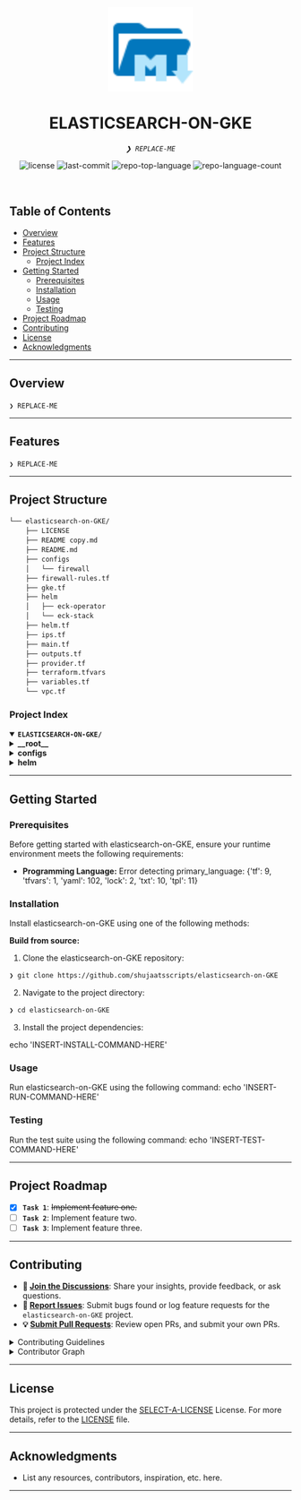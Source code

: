 <p align="center">
    <img src="https://raw.githubusercontent.com/PKief/vscode-material-icon-theme/ec559a9f6bfd399b82bb44393651661b08aaf7ba/icons/folder-markdown-open.svg" align="center" width="30%">
</p>
<p align="center"><h1 align="center">ELASTICSEARCH-ON-GKE</h1></p>
<p align="center">
	<em><code>❯ REPLACE-ME</code></em>
</p>
<p align="center">
	<img src="https://img.shields.io/github/license/shujaatsscripts/elasticsearch-on-GKE?style=default&logo=opensourceinitiative&logoColor=white&color=0080ff" alt="license">
	<img src="https://img.shields.io/github/last-commit/shujaatsscripts/elasticsearch-on-GKE?style=default&logo=git&logoColor=white&color=0080ff" alt="last-commit">
	<img src="https://img.shields.io/github/languages/top/shujaatsscripts/elasticsearch-on-GKE?style=default&color=0080ff" alt="repo-top-language">
	<img src="https://img.shields.io/github/languages/count/shujaatsscripts/elasticsearch-on-GKE?style=default&color=0080ff" alt="repo-language-count">
</p>
<p align="center"><!-- default option, no dependency badges. -->
</p>
<p align="center">
	<!-- default option, no dependency badges. -->
</p>
<br>

##  Table of Contents

- [ Overview](#-overview)
- [ Features](#-features)
- [ Project Structure](#-project-structure)
  - [ Project Index](#-project-index)
- [ Getting Started](#-getting-started)
  - [ Prerequisites](#-prerequisites)
  - [ Installation](#-installation)
  - [ Usage](#-usage)
  - [ Testing](#-testing)
- [ Project Roadmap](#-project-roadmap)
- [ Contributing](#-contributing)
- [ License](#-license)
- [ Acknowledgments](#-acknowledgments)

---

##  Overview

<code>❯ REPLACE-ME</code>

---

##  Features

<code>❯ REPLACE-ME</code>

---

##  Project Structure

```sh
└── elasticsearch-on-GKE/
    ├── LICENSE
    ├── README copy.md
    ├── README.md
    ├── configs
    │   └── firewall
    ├── firewall-rules.tf
    ├── gke.tf
    ├── helm
    │   ├── eck-operator
    │   └── eck-stack
    ├── helm.tf
    ├── ips.tf
    ├── main.tf
    ├── outputs.tf
    ├── provider.tf
    ├── terraform.tfvars
    ├── variables.tf
    └── vpc.tf
```


###  Project Index
<details open>
	<summary><b><code>ELASTICSEARCH-ON-GKE/</code></b></summary>
	<details> <!-- __root__ Submodule -->
		<summary><b>__root__</b></summary>
		<blockquote>
			<table>
			<tr>
				<td><b><a href='https://github.com/shujaatsscripts/elasticsearch-on-GKE/blob/master/helm.tf'>helm.tf</a></b></td>
				<td><code>❯ REPLACE-ME</code></td>
			</tr>
			<tr>
				<td><b><a href='https://github.com/shujaatsscripts/elasticsearch-on-GKE/blob/master/outputs.tf'>outputs.tf</a></b></td>
				<td><code>❯ REPLACE-ME</code></td>
			</tr>
			<tr>
				<td><b><a href='https://github.com/shujaatsscripts/elasticsearch-on-GKE/blob/master/main.tf'>main.tf</a></b></td>
				<td><code>❯ REPLACE-ME</code></td>
			</tr>
			<tr>
				<td><b><a href='https://github.com/shujaatsscripts/elasticsearch-on-GKE/blob/master/ips.tf'>ips.tf</a></b></td>
				<td><code>❯ REPLACE-ME</code></td>
			</tr>
			<tr>
				<td><b><a href='https://github.com/shujaatsscripts/elasticsearch-on-GKE/blob/master/terraform.tfvars'>terraform.tfvars</a></b></td>
				<td><code>❯ REPLACE-ME</code></td>
			</tr>
			<tr>
				<td><b><a href='https://github.com/shujaatsscripts/elasticsearch-on-GKE/blob/master/gke.tf'>gke.tf</a></b></td>
				<td><code>❯ REPLACE-ME</code></td>
			</tr>
			<tr>
				<td><b><a href='https://github.com/shujaatsscripts/elasticsearch-on-GKE/blob/master/firewall-rules.tf'>firewall-rules.tf</a></b></td>
				<td><code>❯ REPLACE-ME</code></td>
			</tr>
			<tr>
				<td><b><a href='https://github.com/shujaatsscripts/elasticsearch-on-GKE/blob/master/variables.tf'>variables.tf</a></b></td>
				<td><code>❯ REPLACE-ME</code></td>
			</tr>
			<tr>
				<td><b><a href='https://github.com/shujaatsscripts/elasticsearch-on-GKE/blob/master/provider.tf'>provider.tf</a></b></td>
				<td><code>❯ REPLACE-ME</code></td>
			</tr>
			<tr>
				<td><b><a href='https://github.com/shujaatsscripts/elasticsearch-on-GKE/blob/master/vpc.tf'>vpc.tf</a></b></td>
				<td><code>❯ REPLACE-ME</code></td>
			</tr>
			</table>
		</blockquote>
	</details>
	<details> <!-- configs Submodule -->
		<summary><b>configs</b></summary>
		<blockquote>
			<details>
				<summary><b>firewall</b></summary>
				<blockquote>
					<table>
					<tr>
						<td><b><a href='https://github.com/shujaatsscripts/elasticsearch-on-GKE/blob/master/configs/firewall/cidrs.yaml'>cidrs.yaml</a></b></td>
						<td><code>❯ REPLACE-ME</code></td>
					</tr>
					</table>
					<details>
						<summary><b>vpc-public-gke</b></summary>
						<blockquote>
							<table>
							<tr>
								<td><b><a href='https://github.com/shujaatsscripts/elasticsearch-on-GKE/blob/master/configs/firewall/vpc-public-gke/ssh.yaml'>ssh.yaml</a></b></td>
								<td><code>❯ REPLACE-ME</code></td>
							</tr>
							</table>
						</blockquote>
					</details>
				</blockquote>
			</details>
		</blockquote>
	</details>
	<details> <!-- helm Submodule -->
		<summary><b>helm</b></summary>
		<blockquote>
			<details>
				<summary><b>eck-operator</b></summary>
				<blockquote>
					<table>
					<tr>
						<td><b><a href='https://github.com/shujaatsscripts/elasticsearch-on-GKE/blob/master/helm/eck-operator/profile-istio.yaml'>profile-istio.yaml</a></b></td>
						<td><code>❯ REPLACE-ME</code></td>
					</tr>
					<tr>
						<td><b><a href='https://github.com/shujaatsscripts/elasticsearch-on-GKE/blob/master/helm/eck-operator/Chart.yaml'>Chart.yaml</a></b></td>
						<td><code>❯ REPLACE-ME</code></td>
					</tr>
					<tr>
						<td><b><a href='https://github.com/shujaatsscripts/elasticsearch-on-GKE/blob/master/helm/eck-operator/profile-restricted.yaml'>profile-restricted.yaml</a></b></td>
						<td><code>❯ REPLACE-ME</code></td>
					</tr>
					<tr>
						<td><b><a href='https://github.com/shujaatsscripts/elasticsearch-on-GKE/blob/master/helm/eck-operator/.helmignore'>.helmignore</a></b></td>
						<td><code>❯ REPLACE-ME</code></td>
					</tr>
					<tr>
						<td><b><a href='https://github.com/shujaatsscripts/elasticsearch-on-GKE/blob/master/helm/eck-operator/profile-soft-multi-tenancy.yaml'>profile-soft-multi-tenancy.yaml</a></b></td>
						<td><code>❯ REPLACE-ME</code></td>
					</tr>
					<tr>
						<td><b><a href='https://github.com/shujaatsscripts/elasticsearch-on-GKE/blob/master/helm/eck-operator/values.yaml'>values.yaml</a></b></td>
						<td><code>❯ REPLACE-ME</code></td>
					</tr>
					<tr>
						<td><b><a href='https://github.com/shujaatsscripts/elasticsearch-on-GKE/blob/master/helm/eck-operator/profile-disable-automounting-api.yaml'>profile-disable-automounting-api.yaml</a></b></td>
						<td><code>❯ REPLACE-ME</code></td>
					</tr>
					<tr>
						<td><b><a href='https://github.com/shujaatsscripts/elasticsearch-on-GKE/blob/master/helm/eck-operator/profile-global.yaml'>profile-global.yaml</a></b></td>
						<td><code>❯ REPLACE-ME</code></td>
					</tr>
					</table>
					<details>
						<summary><b>environments</b></summary>
						<blockquote>
							<details>
								<summary><b>prod</b></summary>
								<blockquote>
									<table>
									<tr>
										<td><b><a href='https://github.com/shujaatsscripts/elasticsearch-on-GKE/blob/master/helm/eck-operator/environments/prod/values.yaml'>values.yaml</a></b></td>
										<td><code>❯ REPLACE-ME</code></td>
									</tr>
									</table>
								</blockquote>
							</details>
						</blockquote>
					</details>
					<details>
						<summary><b>charts</b></summary>
						<blockquote>
							<details>
								<summary><b>eck-operator-crds</b></summary>
								<blockquote>
									<table>
									<tr>
										<td><b><a href='https://github.com/shujaatsscripts/elasticsearch-on-GKE/blob/master/helm/eck-operator/charts/eck-operator-crds/Chart.yaml'>Chart.yaml</a></b></td>
										<td><code>❯ REPLACE-ME</code></td>
									</tr>
									<tr>
										<td><b><a href='https://github.com/shujaatsscripts/elasticsearch-on-GKE/blob/master/helm/eck-operator/charts/eck-operator-crds/.helmignore'>.helmignore</a></b></td>
										<td><code>❯ REPLACE-ME</code></td>
									</tr>
									<tr>
										<td><b><a href='https://github.com/shujaatsscripts/elasticsearch-on-GKE/blob/master/helm/eck-operator/charts/eck-operator-crds/values.yaml'>values.yaml</a></b></td>
										<td><code>❯ REPLACE-ME</code></td>
									</tr>
									</table>
									<details>
										<summary><b>templates</b></summary>
										<blockquote>
											<table>
											<tr>
												<td><b><a href='https://github.com/shujaatsscripts/elasticsearch-on-GKE/blob/master/helm/eck-operator/charts/eck-operator-crds/templates/all-crds.yaml'>all-crds.yaml</a></b></td>
												<td><code>❯ REPLACE-ME</code></td>
											</tr>
											<tr>
												<td><b><a href='https://github.com/shujaatsscripts/elasticsearch-on-GKE/blob/master/helm/eck-operator/charts/eck-operator-crds/templates/NOTES.txt'>NOTES.txt</a></b></td>
												<td><code>❯ REPLACE-ME</code></td>
											</tr>
											<tr>
												<td><b><a href='https://github.com/shujaatsscripts/elasticsearch-on-GKE/blob/master/helm/eck-operator/charts/eck-operator-crds/templates/_helpers.tpl'>_helpers.tpl</a></b></td>
												<td><code>❯ REPLACE-ME</code></td>
											</tr>
											</table>
										</blockquote>
									</details>
								</blockquote>
							</details>
						</blockquote>
					</details>
					<details>
						<summary><b>templates</b></summary>
						<blockquote>
							<table>
							<tr>
								<td><b><a href='https://github.com/shujaatsscripts/elasticsearch-on-GKE/blob/master/helm/eck-operator/templates/service-monitor.yaml'>service-monitor.yaml</a></b></td>
								<td><code>❯ REPLACE-ME</code></td>
							</tr>
							<tr>
								<td><b><a href='https://github.com/shujaatsscripts/elasticsearch-on-GKE/blob/master/helm/eck-operator/templates/webhook.yaml'>webhook.yaml</a></b></td>
								<td><code>❯ REPLACE-ME</code></td>
							</tr>
							<tr>
								<td><b><a href='https://github.com/shujaatsscripts/elasticsearch-on-GKE/blob/master/helm/eck-operator/templates/operator-network-policy.yaml'>operator-network-policy.yaml</a></b></td>
								<td><code>❯ REPLACE-ME</code></td>
							</tr>
							<tr>
								<td><b><a href='https://github.com/shujaatsscripts/elasticsearch-on-GKE/blob/master/helm/eck-operator/templates/managed-namespaces.yaml'>managed-namespaces.yaml</a></b></td>
								<td><code>❯ REPLACE-ME</code></td>
							</tr>
							<tr>
								<td><b><a href='https://github.com/shujaatsscripts/elasticsearch-on-GKE/blob/master/helm/eck-operator/templates/cluster-roles.yaml'>cluster-roles.yaml</a></b></td>
								<td><code>❯ REPLACE-ME</code></td>
							</tr>
							<tr>
								<td><b><a href='https://github.com/shujaatsscripts/elasticsearch-on-GKE/blob/master/helm/eck-operator/templates/pdb.yaml'>pdb.yaml</a></b></td>
								<td><code>❯ REPLACE-ME</code></td>
							</tr>
							<tr>
								<td><b><a href='https://github.com/shujaatsscripts/elasticsearch-on-GKE/blob/master/helm/eck-operator/templates/NOTES.txt'>NOTES.txt</a></b></td>
								<td><code>❯ REPLACE-ME</code></td>
							</tr>
							<tr>
								<td><b><a href='https://github.com/shujaatsscripts/elasticsearch-on-GKE/blob/master/helm/eck-operator/templates/role-bindings.yaml'>role-bindings.yaml</a></b></td>
								<td><code>❯ REPLACE-ME</code></td>
							</tr>
							<tr>
								<td><b><a href='https://github.com/shujaatsscripts/elasticsearch-on-GKE/blob/master/helm/eck-operator/templates/podMonitor.yaml'>podMonitor.yaml</a></b></td>
								<td><code>❯ REPLACE-ME</code></td>
							</tr>
							<tr>
								<td><b><a href='https://github.com/shujaatsscripts/elasticsearch-on-GKE/blob/master/helm/eck-operator/templates/metrics-service.yaml'>metrics-service.yaml</a></b></td>
								<td><code>❯ REPLACE-ME</code></td>
							</tr>
							<tr>
								<td><b><a href='https://github.com/shujaatsscripts/elasticsearch-on-GKE/blob/master/helm/eck-operator/templates/operator-namespace.yaml'>operator-namespace.yaml</a></b></td>
								<td><code>❯ REPLACE-ME</code></td>
							</tr>
							<tr>
								<td><b><a href='https://github.com/shujaatsscripts/elasticsearch-on-GKE/blob/master/helm/eck-operator/templates/managed-ns-network-policy.yaml'>managed-ns-network-policy.yaml</a></b></td>
								<td><code>❯ REPLACE-ME</code></td>
							</tr>
							<tr>
								<td><b><a href='https://github.com/shujaatsscripts/elasticsearch-on-GKE/blob/master/helm/eck-operator/templates/service-account.yaml'>service-account.yaml</a></b></td>
								<td><code>❯ REPLACE-ME</code></td>
							</tr>
							<tr>
								<td><b><a href='https://github.com/shujaatsscripts/elasticsearch-on-GKE/blob/master/helm/eck-operator/templates/configmap.yaml'>configmap.yaml</a></b></td>
								<td><code>❯ REPLACE-ME</code></td>
							</tr>
							<tr>
								<td><b><a href='https://github.com/shujaatsscripts/elasticsearch-on-GKE/blob/master/helm/eck-operator/templates/_helpers.tpl'>_helpers.tpl</a></b></td>
								<td><code>❯ REPLACE-ME</code></td>
							</tr>
							<tr>
								<td><b><a href='https://github.com/shujaatsscripts/elasticsearch-on-GKE/blob/master/helm/eck-operator/templates/statefulset.yaml'>statefulset.yaml</a></b></td>
								<td><code>❯ REPLACE-ME</code></td>
							</tr>
							<tr>
								<td><b><a href='https://github.com/shujaatsscripts/elasticsearch-on-GKE/blob/master/helm/eck-operator/templates/validate-chart.yaml'>validate-chart.yaml</a></b></td>
								<td><code>❯ REPLACE-ME</code></td>
							</tr>
							</table>
						</blockquote>
					</details>
				</blockquote>
			</details>
			<details>
				<summary><b>eck-stack</b></summary>
				<blockquote>
					<table>
					<tr>
						<td><b><a href='https://github.com/shujaatsscripts/elasticsearch-on-GKE/blob/master/helm/eck-stack/Chart.yaml'>Chart.yaml</a></b></td>
						<td><code>❯ REPLACE-ME</code></td>
					</tr>
					<tr>
						<td><b><a href='https://github.com/shujaatsscripts/elasticsearch-on-GKE/blob/master/helm/eck-stack/.helmignore'>.helmignore</a></b></td>
						<td><code>❯ REPLACE-ME</code></td>
					</tr>
					<tr>
						<td><b><a href='https://github.com/shujaatsscripts/elasticsearch-on-GKE/blob/master/helm/eck-stack/values.yaml'>values.yaml</a></b></td>
						<td><code>❯ REPLACE-ME</code></td>
					</tr>
					</table>
					<details>
						<summary><b>environments</b></summary>
						<blockquote>
							<details>
								<summary><b>prod</b></summary>
								<blockquote>
									<table>
									<tr>
										<td><b><a href='https://github.com/shujaatsscripts/elasticsearch-on-GKE/blob/master/helm/eck-stack/environments/prod/values.yaml'>values.yaml</a></b></td>
										<td><code>❯ REPLACE-ME</code></td>
									</tr>
									</table>
								</blockquote>
							</details>
						</blockquote>
					</details>
					<details>
						<summary><b>charts</b></summary>
						<blockquote>
							<details>
								<summary><b>eck-kibana</b></summary>
								<blockquote>
									<table>
									<tr>
										<td><b><a href='https://github.com/shujaatsscripts/elasticsearch-on-GKE/blob/master/helm/eck-stack/charts/eck-kibana/Chart.yaml'>Chart.yaml</a></b></td>
										<td><code>❯ REPLACE-ME</code></td>
									</tr>
									<tr>
										<td><b><a href='https://github.com/shujaatsscripts/elasticsearch-on-GKE/blob/master/helm/eck-stack/charts/eck-kibana/.helmignore'>.helmignore</a></b></td>
										<td><code>❯ REPLACE-ME</code></td>
									</tr>
									<tr>
										<td><b><a href='https://github.com/shujaatsscripts/elasticsearch-on-GKE/blob/master/helm/eck-stack/charts/eck-kibana/values.yaml'>values.yaml</a></b></td>
										<td><code>❯ REPLACE-ME</code></td>
									</tr>
									</table>
									<details>
										<summary><b>examples</b></summary>
										<blockquote>
											<table>
											<tr>
												<td><b><a href='https://github.com/shujaatsscripts/elasticsearch-on-GKE/blob/master/helm/eck-stack/charts/eck-kibana/examples/http-configuration.yaml'>http-configuration.yaml</a></b></td>
												<td><code>❯ REPLACE-ME</code></td>
											</tr>
											</table>
											<details>
												<summary><b>ingress</b></summary>
												<blockquote>
													<table>
													<tr>
														<td><b><a href='https://github.com/shujaatsscripts/elasticsearch-on-GKE/blob/master/helm/eck-stack/charts/eck-kibana/examples/ingress/kibana-gke.yaml'>kibana-gke.yaml</a></b></td>
														<td><code>❯ REPLACE-ME</code></td>
													</tr>
													<tr>
														<td><b><a href='https://github.com/shujaatsscripts/elasticsearch-on-GKE/blob/master/helm/eck-stack/charts/eck-kibana/examples/ingress/kibana-eks.yaml'>kibana-eks.yaml</a></b></td>
														<td><code>❯ REPLACE-ME</code></td>
													</tr>
													<tr>
														<td><b><a href='https://github.com/shujaatsscripts/elasticsearch-on-GKE/blob/master/helm/eck-stack/charts/eck-kibana/examples/ingress/kibana-aks.yaml'>kibana-aks.yaml</a></b></td>
														<td><code>❯ REPLACE-ME</code></td>
													</tr>
													</table>
												</blockquote>
											</details>
										</blockquote>
									</details>
									<details>
										<summary><b>templates</b></summary>
										<blockquote>
											<table>
											<tr>
												<td><b><a href='https://github.com/shujaatsscripts/elasticsearch-on-GKE/blob/master/helm/eck-stack/charts/eck-kibana/templates/NOTES.txt'>NOTES.txt</a></b></td>
												<td><code>❯ REPLACE-ME</code></td>
											</tr>
											<tr>
												<td><b><a href='https://github.com/shujaatsscripts/elasticsearch-on-GKE/blob/master/helm/eck-stack/charts/eck-kibana/templates/ingress.yaml'>ingress.yaml</a></b></td>
												<td><code>❯ REPLACE-ME</code></td>
											</tr>
											<tr>
												<td><b><a href='https://github.com/shujaatsscripts/elasticsearch-on-GKE/blob/master/helm/eck-stack/charts/eck-kibana/templates/_helpers.tpl'>_helpers.tpl</a></b></td>
												<td><code>❯ REPLACE-ME</code></td>
											</tr>
											<tr>
												<td><b><a href='https://github.com/shujaatsscripts/elasticsearch-on-GKE/blob/master/helm/eck-stack/charts/eck-kibana/templates/kibana.yaml'>kibana.yaml</a></b></td>
												<td><code>❯ REPLACE-ME</code></td>
											</tr>
											</table>
										</blockquote>
									</details>
								</blockquote>
							</details>
							<details>
								<summary><b>eck-elasticsearch</b></summary>
								<blockquote>
									<table>
									<tr>
										<td><b><a href='https://github.com/shujaatsscripts/elasticsearch-on-GKE/blob/master/helm/eck-stack/charts/eck-elasticsearch/Chart.yaml'>Chart.yaml</a></b></td>
										<td><code>❯ REPLACE-ME</code></td>
									</tr>
									<tr>
										<td><b><a href='https://github.com/shujaatsscripts/elasticsearch-on-GKE/blob/master/helm/eck-stack/charts/eck-elasticsearch/.helmignore'>.helmignore</a></b></td>
										<td><code>❯ REPLACE-ME</code></td>
									</tr>
									<tr>
										<td><b><a href='https://github.com/shujaatsscripts/elasticsearch-on-GKE/blob/master/helm/eck-stack/charts/eck-elasticsearch/values.yaml'>values.yaml</a></b></td>
										<td><code>❯ REPLACE-ME</code></td>
									</tr>
									</table>
									<details>
										<summary><b>examples</b></summary>
										<blockquote>
											<table>
											<tr>
												<td><b><a href='https://github.com/shujaatsscripts/elasticsearch-on-GKE/blob/master/helm/eck-stack/charts/eck-elasticsearch/examples/hot-warm-cold.yaml'>hot-warm-cold.yaml</a></b></td>
												<td><code>❯ REPLACE-ME</code></td>
											</tr>
											</table>
											<details>
												<summary><b>ingress</b></summary>
												<blockquote>
													<table>
													<tr>
														<td><b><a href='https://github.com/shujaatsscripts/elasticsearch-on-GKE/blob/master/helm/eck-stack/charts/eck-elasticsearch/examples/ingress/elasticsearch-ingress-eks-alb.yaml'>elasticsearch-ingress-eks-alb.yaml</a></b></td>
														<td><code>❯ REPLACE-ME</code></td>
													</tr>
													<tr>
														<td><b><a href='https://github.com/shujaatsscripts/elasticsearch-on-GKE/blob/master/helm/eck-stack/charts/eck-elasticsearch/examples/ingress/elasticsearch-ingress-aks.yaml'>elasticsearch-ingress-aks.yaml</a></b></td>
														<td><code>❯ REPLACE-ME</code></td>
													</tr>
													<tr>
														<td><b><a href='https://github.com/shujaatsscripts/elasticsearch-on-GKE/blob/master/helm/eck-stack/charts/eck-elasticsearch/examples/ingress/elasticsearch-ingress-eks-nlb.yaml'>elasticsearch-ingress-eks-nlb.yaml</a></b></td>
														<td><code>❯ REPLACE-ME</code></td>
													</tr>
													<tr>
														<td><b><a href='https://github.com/shujaatsscripts/elasticsearch-on-GKE/blob/master/helm/eck-stack/charts/eck-elasticsearch/examples/ingress/elasticsearch-ingress-gke.yaml'>elasticsearch-ingress-gke.yaml</a></b></td>
														<td><code>❯ REPLACE-ME</code></td>
													</tr>
													</table>
												</blockquote>
											</details>
										</blockquote>
									</details>
									<details>
										<summary><b>templates</b></summary>
										<blockquote>
											<table>
											<tr>
												<td><b><a href='https://github.com/shujaatsscripts/elasticsearch-on-GKE/blob/master/helm/eck-stack/charts/eck-elasticsearch/templates/elasticsearch.yaml'>elasticsearch.yaml</a></b></td>
												<td><code>❯ REPLACE-ME</code></td>
											</tr>
											<tr>
												<td><b><a href='https://github.com/shujaatsscripts/elasticsearch-on-GKE/blob/master/helm/eck-stack/charts/eck-elasticsearch/templates/NOTES.txt'>NOTES.txt</a></b></td>
												<td><code>❯ REPLACE-ME</code></td>
											</tr>
											<tr>
												<td><b><a href='https://github.com/shujaatsscripts/elasticsearch-on-GKE/blob/master/helm/eck-stack/charts/eck-elasticsearch/templates/ingress.yaml'>ingress.yaml</a></b></td>
												<td><code>❯ REPLACE-ME</code></td>
											</tr>
											<tr>
												<td><b><a href='https://github.com/shujaatsscripts/elasticsearch-on-GKE/blob/master/helm/eck-stack/charts/eck-elasticsearch/templates/_helpers.tpl'>_helpers.tpl</a></b></td>
												<td><code>❯ REPLACE-ME</code></td>
											</tr>
											</table>
										</blockquote>
									</details>
								</blockquote>
							</details>
							<details>
								<summary><b>eck-fleet-server</b></summary>
								<blockquote>
									<table>
									<tr>
										<td><b><a href='https://github.com/shujaatsscripts/elasticsearch-on-GKE/blob/master/helm/eck-stack/charts/eck-fleet-server/Chart.yaml'>Chart.yaml</a></b></td>
										<td><code>❯ REPLACE-ME</code></td>
									</tr>
									<tr>
										<td><b><a href='https://github.com/shujaatsscripts/elasticsearch-on-GKE/blob/master/helm/eck-stack/charts/eck-fleet-server/.helmignore'>.helmignore</a></b></td>
										<td><code>❯ REPLACE-ME</code></td>
									</tr>
									<tr>
										<td><b><a href='https://github.com/shujaatsscripts/elasticsearch-on-GKE/blob/master/helm/eck-stack/charts/eck-fleet-server/values.yaml'>values.yaml</a></b></td>
										<td><code>❯ REPLACE-ME</code></td>
									</tr>
									</table>
									<details>
										<summary><b>examples</b></summary>
										<blockquote>
											<table>
											<tr>
												<td><b><a href='https://github.com/shujaatsscripts/elasticsearch-on-GKE/blob/master/helm/eck-stack/charts/eck-fleet-server/examples/fleet-server.yaml'>fleet-server.yaml</a></b></td>
												<td><code>❯ REPLACE-ME</code></td>
											</tr>
											</table>
										</blockquote>
									</details>
									<details>
										<summary><b>templates</b></summary>
										<blockquote>
											<table>
											<tr>
												<td><b><a href='https://github.com/shujaatsscripts/elasticsearch-on-GKE/blob/master/helm/eck-stack/charts/eck-fleet-server/templates/cluster-role.yaml'>cluster-role.yaml</a></b></td>
												<td><code>❯ REPLACE-ME</code></td>
											</tr>
											<tr>
												<td><b><a href='https://github.com/shujaatsscripts/elasticsearch-on-GKE/blob/master/helm/eck-stack/charts/eck-fleet-server/templates/NOTES.txt'>NOTES.txt</a></b></td>
												<td><code>❯ REPLACE-ME</code></td>
											</tr>
											<tr>
												<td><b><a href='https://github.com/shujaatsscripts/elasticsearch-on-GKE/blob/master/helm/eck-stack/charts/eck-fleet-server/templates/fleet-server.yaml'>fleet-server.yaml</a></b></td>
												<td><code>❯ REPLACE-ME</code></td>
											</tr>
											<tr>
												<td><b><a href='https://github.com/shujaatsscripts/elasticsearch-on-GKE/blob/master/helm/eck-stack/charts/eck-fleet-server/templates/service-account.yaml'>service-account.yaml</a></b></td>
												<td><code>❯ REPLACE-ME</code></td>
											</tr>
											<tr>
												<td><b><a href='https://github.com/shujaatsscripts/elasticsearch-on-GKE/blob/master/helm/eck-stack/charts/eck-fleet-server/templates/_helpers.tpl'>_helpers.tpl</a></b></td>
												<td><code>❯ REPLACE-ME</code></td>
											</tr>
											<tr>
												<td><b><a href='https://github.com/shujaatsscripts/elasticsearch-on-GKE/blob/master/helm/eck-stack/charts/eck-fleet-server/templates/cluster-role-binding.yaml'>cluster-role-binding.yaml</a></b></td>
												<td><code>❯ REPLACE-ME</code></td>
											</tr>
											</table>
										</blockquote>
									</details>
								</blockquote>
							</details>
							<details>
								<summary><b>eck-apm-server</b></summary>
								<blockquote>
									<table>
									<tr>
										<td><b><a href='https://github.com/shujaatsscripts/elasticsearch-on-GKE/blob/master/helm/eck-stack/charts/eck-apm-server/Chart.yaml'>Chart.yaml</a></b></td>
										<td><code>❯ REPLACE-ME</code></td>
									</tr>
									<tr>
										<td><b><a href='https://github.com/shujaatsscripts/elasticsearch-on-GKE/blob/master/helm/eck-stack/charts/eck-apm-server/.helmignore'>.helmignore</a></b></td>
										<td><code>❯ REPLACE-ME</code></td>
									</tr>
									<tr>
										<td><b><a href='https://github.com/shujaatsscripts/elasticsearch-on-GKE/blob/master/helm/eck-stack/charts/eck-apm-server/values.yaml'>values.yaml</a></b></td>
										<td><code>❯ REPLACE-ME</code></td>
									</tr>
									</table>
									<details>
										<summary><b>examples</b></summary>
										<blockquote>
											<table>
											<tr>
												<td><b><a href='https://github.com/shujaatsscripts/elasticsearch-on-GKE/blob/master/helm/eck-stack/charts/eck-apm-server/examples/jaeger-with-http-configuration.yaml'>jaeger-with-http-configuration.yaml</a></b></td>
												<td><code>❯ REPLACE-ME</code></td>
											</tr>
											</table>
										</blockquote>
									</details>
									<details>
										<summary><b>templates</b></summary>
										<blockquote>
											<table>
											<tr>
												<td><b><a href='https://github.com/shujaatsscripts/elasticsearch-on-GKE/blob/master/helm/eck-stack/charts/eck-apm-server/templates/NOTES.txt'>NOTES.txt</a></b></td>
												<td><code>❯ REPLACE-ME</code></td>
											</tr>
											<tr>
												<td><b><a href='https://github.com/shujaatsscripts/elasticsearch-on-GKE/blob/master/helm/eck-stack/charts/eck-apm-server/templates/apmserver.yaml'>apmserver.yaml</a></b></td>
												<td><code>❯ REPLACE-ME</code></td>
											</tr>
											<tr>
												<td><b><a href='https://github.com/shujaatsscripts/elasticsearch-on-GKE/blob/master/helm/eck-stack/charts/eck-apm-server/templates/_helpers.tpl'>_helpers.tpl</a></b></td>
												<td><code>❯ REPLACE-ME</code></td>
											</tr>
											</table>
										</blockquote>
									</details>
								</blockquote>
							</details>
							<details>
								<summary><b>eck-logstash</b></summary>
								<blockquote>
									<table>
									<tr>
										<td><b><a href='https://github.com/shujaatsscripts/elasticsearch-on-GKE/blob/master/helm/eck-stack/charts/eck-logstash/Chart.yaml'>Chart.yaml</a></b></td>
										<td><code>❯ REPLACE-ME</code></td>
									</tr>
									<tr>
										<td><b><a href='https://github.com/shujaatsscripts/elasticsearch-on-GKE/blob/master/helm/eck-stack/charts/eck-logstash/.helmignore'>.helmignore</a></b></td>
										<td><code>❯ REPLACE-ME</code></td>
									</tr>
									<tr>
										<td><b><a href='https://github.com/shujaatsscripts/elasticsearch-on-GKE/blob/master/helm/eck-stack/charts/eck-logstash/values.yaml'>values.yaml</a></b></td>
										<td><code>❯ REPLACE-ME</code></td>
									</tr>
									</table>
									<details>
										<summary><b>examples</b></summary>
										<blockquote>
											<table>
											<tr>
												<td><b><a href='https://github.com/shujaatsscripts/elasticsearch-on-GKE/blob/master/helm/eck-stack/charts/eck-logstash/examples/basic-eck.yaml'>basic-eck.yaml</a></b></td>
												<td><code>❯ REPLACE-ME</code></td>
											</tr>
											<tr>
												<td><b><a href='https://github.com/shujaatsscripts/elasticsearch-on-GKE/blob/master/helm/eck-stack/charts/eck-logstash/examples/multi.yaml'>multi.yaml</a></b></td>
												<td><code>❯ REPLACE-ME</code></td>
											</tr>
											<tr>
												<td><b><a href='https://github.com/shujaatsscripts/elasticsearch-on-GKE/blob/master/helm/eck-stack/charts/eck-logstash/examples/es-role.yaml'>es-role.yaml</a></b></td>
												<td><code>❯ REPLACE-ME</code></td>
											</tr>
											<tr>
												<td><b><a href='https://github.com/shujaatsscripts/elasticsearch-on-GKE/blob/master/helm/eck-stack/charts/eck-logstash/examples/volumes.yaml'>volumes.yaml</a></b></td>
												<td><code>❯ REPLACE-ME</code></td>
											</tr>
											<tr>
												<td><b><a href='https://github.com/shujaatsscripts/elasticsearch-on-GKE/blob/master/helm/eck-stack/charts/eck-logstash/examples/monitored.yaml'>monitored.yaml</a></b></td>
												<td><code>❯ REPLACE-ME</code></td>
											</tr>
											</table>
										</blockquote>
									</details>
									<details>
										<summary><b>templates</b></summary>
										<blockquote>
											<table>
											<tr>
												<td><b><a href='https://github.com/shujaatsscripts/elasticsearch-on-GKE/blob/master/helm/eck-stack/charts/eck-logstash/templates/NOTES.txt'>NOTES.txt</a></b></td>
												<td><code>❯ REPLACE-ME</code></td>
											</tr>
											<tr>
												<td><b><a href='https://github.com/shujaatsscripts/elasticsearch-on-GKE/blob/master/helm/eck-stack/charts/eck-logstash/templates/_helpers.tpl'>_helpers.tpl</a></b></td>
												<td><code>❯ REPLACE-ME</code></td>
											</tr>
											<tr>
												<td><b><a href='https://github.com/shujaatsscripts/elasticsearch-on-GKE/blob/master/helm/eck-stack/charts/eck-logstash/templates/logstash.yaml'>logstash.yaml</a></b></td>
												<td><code>❯ REPLACE-ME</code></td>
											</tr>
											</table>
										</blockquote>
									</details>
								</blockquote>
							</details>
							<details>
								<summary><b>eck-beats</b></summary>
								<blockquote>
									<table>
									<tr>
										<td><b><a href='https://github.com/shujaatsscripts/elasticsearch-on-GKE/blob/master/helm/eck-stack/charts/eck-beats/Chart.yaml'>Chart.yaml</a></b></td>
										<td><code>❯ REPLACE-ME</code></td>
									</tr>
									<tr>
										<td><b><a href='https://github.com/shujaatsscripts/elasticsearch-on-GKE/blob/master/helm/eck-stack/charts/eck-beats/.helmignore'>.helmignore</a></b></td>
										<td><code>❯ REPLACE-ME</code></td>
									</tr>
									<tr>
										<td><b><a href='https://github.com/shujaatsscripts/elasticsearch-on-GKE/blob/master/helm/eck-stack/charts/eck-beats/values.yaml'>values.yaml</a></b></td>
										<td><code>❯ REPLACE-ME</code></td>
									</tr>
									</table>
									<details>
										<summary><b>examples</b></summary>
										<blockquote>
											<table>
											<tr>
												<td><b><a href='https://github.com/shujaatsscripts/elasticsearch-on-GKE/blob/master/helm/eck-stack/charts/eck-beats/examples/auditbeat_hosts.yaml'>auditbeat_hosts.yaml</a></b></td>
												<td><code>❯ REPLACE-ME</code></td>
											</tr>
											<tr>
												<td><b><a href='https://github.com/shujaatsscripts/elasticsearch-on-GKE/blob/master/helm/eck-stack/charts/eck-beats/examples/heartbeat_es_kb_health.yaml'>heartbeat_es_kb_health.yaml</a></b></td>
												<td><code>❯ REPLACE-ME</code></td>
											</tr>
											<tr>
												<td><b><a href='https://github.com/shujaatsscripts/elasticsearch-on-GKE/blob/master/helm/eck-stack/charts/eck-beats/examples/metricbeat_hosts.yaml'>metricbeat_hosts.yaml</a></b></td>
												<td><code>❯ REPLACE-ME</code></td>
											</tr>
											<tr>
												<td><b><a href='https://github.com/shujaatsscripts/elasticsearch-on-GKE/blob/master/helm/eck-stack/charts/eck-beats/examples/packetbeat_dns_http.yaml'>packetbeat_dns_http.yaml</a></b></td>
												<td><code>❯ REPLACE-ME</code></td>
											</tr>
											<tr>
												<td><b><a href='https://github.com/shujaatsscripts/elasticsearch-on-GKE/blob/master/helm/eck-stack/charts/eck-beats/examples/filebeat_no_autodiscover.yaml'>filebeat_no_autodiscover.yaml</a></b></td>
												<td><code>❯ REPLACE-ME</code></td>
											</tr>
											</table>
										</blockquote>
									</details>
									<details>
										<summary><b>templates</b></summary>
										<blockquote>
											<table>
											<tr>
												<td><b><a href='https://github.com/shujaatsscripts/elasticsearch-on-GKE/blob/master/helm/eck-stack/charts/eck-beats/templates/cluster-role.yaml'>cluster-role.yaml</a></b></td>
												<td><code>❯ REPLACE-ME</code></td>
											</tr>
											<tr>
												<td><b><a href='https://github.com/shujaatsscripts/elasticsearch-on-GKE/blob/master/helm/eck-stack/charts/eck-beats/templates/NOTES.txt'>NOTES.txt</a></b></td>
												<td><code>❯ REPLACE-ME</code></td>
											</tr>
											<tr>
												<td><b><a href='https://github.com/shujaatsscripts/elasticsearch-on-GKE/blob/master/helm/eck-stack/charts/eck-beats/templates/service-account.yaml'>service-account.yaml</a></b></td>
												<td><code>❯ REPLACE-ME</code></td>
											</tr>
											<tr>
												<td><b><a href='https://github.com/shujaatsscripts/elasticsearch-on-GKE/blob/master/helm/eck-stack/charts/eck-beats/templates/_helpers.tpl'>_helpers.tpl</a></b></td>
												<td><code>❯ REPLACE-ME</code></td>
											</tr>
											<tr>
												<td><b><a href='https://github.com/shujaatsscripts/elasticsearch-on-GKE/blob/master/helm/eck-stack/charts/eck-beats/templates/beats.yaml'>beats.yaml</a></b></td>
												<td><code>❯ REPLACE-ME</code></td>
											</tr>
											<tr>
												<td><b><a href='https://github.com/shujaatsscripts/elasticsearch-on-GKE/blob/master/helm/eck-stack/charts/eck-beats/templates/cluster-role-binding.yaml'>cluster-role-binding.yaml</a></b></td>
												<td><code>❯ REPLACE-ME</code></td>
											</tr>
											</table>
										</blockquote>
									</details>
								</blockquote>
							</details>
							<details>
								<summary><b>eck-enterprise-search</b></summary>
								<blockquote>
									<table>
									<tr>
										<td><b><a href='https://github.com/shujaatsscripts/elasticsearch-on-GKE/blob/master/helm/eck-stack/charts/eck-enterprise-search/Chart.yaml'>Chart.yaml</a></b></td>
										<td><code>❯ REPLACE-ME</code></td>
									</tr>
									<tr>
										<td><b><a href='https://github.com/shujaatsscripts/elasticsearch-on-GKE/blob/master/helm/eck-stack/charts/eck-enterprise-search/.helmignore'>.helmignore</a></b></td>
										<td><code>❯ REPLACE-ME</code></td>
									</tr>
									<tr>
										<td><b><a href='https://github.com/shujaatsscripts/elasticsearch-on-GKE/blob/master/helm/eck-stack/charts/eck-enterprise-search/values.yaml'>values.yaml</a></b></td>
										<td><code>❯ REPLACE-ME</code></td>
									</tr>
									</table>
									<details>
										<summary><b>examples</b></summary>
										<blockquote>
											<table>
											<tr>
												<td><b><a href='https://github.com/shujaatsscripts/elasticsearch-on-GKE/blob/master/helm/eck-stack/charts/eck-enterprise-search/examples/with-custom-configuration.yaml'>with-custom-configuration.yaml</a></b></td>
												<td><code>❯ REPLACE-ME</code></td>
											</tr>
											</table>
										</blockquote>
									</details>
									<details>
										<summary><b>templates</b></summary>
										<blockquote>
											<table>
											<tr>
												<td><b><a href='https://github.com/shujaatsscripts/elasticsearch-on-GKE/blob/master/helm/eck-stack/charts/eck-enterprise-search/templates/_helpers.tpl'>_helpers.tpl</a></b></td>
												<td><code>❯ REPLACE-ME</code></td>
											</tr>
											<tr>
												<td><b><a href='https://github.com/shujaatsscripts/elasticsearch-on-GKE/blob/master/helm/eck-stack/charts/eck-enterprise-search/templates/enterprisesearch.yaml'>enterprisesearch.yaml</a></b></td>
												<td><code>❯ REPLACE-ME</code></td>
											</tr>
											</table>
										</blockquote>
									</details>
								</blockquote>
							</details>
							<details>
								<summary><b>eck-agent</b></summary>
								<blockquote>
									<table>
									<tr>
										<td><b><a href='https://github.com/shujaatsscripts/elasticsearch-on-GKE/blob/master/helm/eck-stack/charts/eck-agent/Chart.yaml'>Chart.yaml</a></b></td>
										<td><code>❯ REPLACE-ME</code></td>
									</tr>
									<tr>
										<td><b><a href='https://github.com/shujaatsscripts/elasticsearch-on-GKE/blob/master/helm/eck-stack/charts/eck-agent/.helmignore'>.helmignore</a></b></td>
										<td><code>❯ REPLACE-ME</code></td>
									</tr>
									<tr>
										<td><b><a href='https://github.com/shujaatsscripts/elasticsearch-on-GKE/blob/master/helm/eck-stack/charts/eck-agent/values.yaml'>values.yaml</a></b></td>
										<td><code>❯ REPLACE-ME</code></td>
									</tr>
									</table>
									<details>
										<summary><b>examples</b></summary>
										<blockquote>
											<table>
											<tr>
												<td><b><a href='https://github.com/shujaatsscripts/elasticsearch-on-GKE/blob/master/helm/eck-stack/charts/eck-agent/examples/system-integration.yaml'>system-integration.yaml</a></b></td>
												<td><code>❯ REPLACE-ME</code></td>
											</tr>
											<tr>
												<td><b><a href='https://github.com/shujaatsscripts/elasticsearch-on-GKE/blob/master/helm/eck-stack/charts/eck-agent/examples/fleet-agents.yaml'>fleet-agents.yaml</a></b></td>
												<td><code>❯ REPLACE-ME</code></td>
											</tr>
											</table>
										</blockquote>
									</details>
									<details>
										<summary><b>templates</b></summary>
										<blockquote>
											<table>
											<tr>
												<td><b><a href='https://github.com/shujaatsscripts/elasticsearch-on-GKE/blob/master/helm/eck-stack/charts/eck-agent/templates/cluster-role.yaml'>cluster-role.yaml</a></b></td>
												<td><code>❯ REPLACE-ME</code></td>
											</tr>
											<tr>
												<td><b><a href='https://github.com/shujaatsscripts/elasticsearch-on-GKE/blob/master/helm/eck-stack/charts/eck-agent/templates/NOTES.txt'>NOTES.txt</a></b></td>
												<td><code>❯ REPLACE-ME</code></td>
											</tr>
											<tr>
												<td><b><a href='https://github.com/shujaatsscripts/elasticsearch-on-GKE/blob/master/helm/eck-stack/charts/eck-agent/templates/elastic-agent.yaml'>elastic-agent.yaml</a></b></td>
												<td><code>❯ REPLACE-ME</code></td>
											</tr>
											<tr>
												<td><b><a href='https://github.com/shujaatsscripts/elasticsearch-on-GKE/blob/master/helm/eck-stack/charts/eck-agent/templates/service-account.yaml'>service-account.yaml</a></b></td>
												<td><code>❯ REPLACE-ME</code></td>
											</tr>
											<tr>
												<td><b><a href='https://github.com/shujaatsscripts/elasticsearch-on-GKE/blob/master/helm/eck-stack/charts/eck-agent/templates/_helpers.tpl'>_helpers.tpl</a></b></td>
												<td><code>❯ REPLACE-ME</code></td>
											</tr>
											<tr>
												<td><b><a href='https://github.com/shujaatsscripts/elasticsearch-on-GKE/blob/master/helm/eck-stack/charts/eck-agent/templates/cluster-role-binding.yaml'>cluster-role-binding.yaml</a></b></td>
												<td><code>❯ REPLACE-ME</code></td>
											</tr>
											</table>
										</blockquote>
									</details>
								</blockquote>
							</details>
						</blockquote>
					</details>
					<details>
						<summary><b>examples</b></summary>
						<blockquote>
							<table>
							<tr>
								<td><b><a href='https://github.com/shujaatsscripts/elasticsearch-on-GKE/blob/master/helm/eck-stack/examples/custom-elasticsearch-kibana.yaml'>custom-elasticsearch-kibana.yaml</a></b></td>
								<td><code>❯ REPLACE-ME</code></td>
							</tr>
							</table>
							<details>
								<summary><b>enterprise-search</b></summary>
								<blockquote>
									<table>
									<tr>
										<td><b><a href='https://github.com/shujaatsscripts/elasticsearch-on-GKE/blob/master/helm/eck-stack/examples/enterprise-search/basic.yaml'>basic.yaml</a></b></td>
										<td><code>❯ REPLACE-ME</code></td>
									</tr>
									<tr>
										<td><b><a href='https://github.com/shujaatsscripts/elasticsearch-on-GKE/blob/master/helm/eck-stack/examples/enterprise-search/with-custom-configuration.yaml'>with-custom-configuration.yaml</a></b></td>
										<td><code>❯ REPLACE-ME</code></td>
									</tr>
									</table>
								</blockquote>
							</details>
							<details>
								<summary><b>kibana</b></summary>
								<blockquote>
									<table>
									<tr>
										<td><b><a href='https://github.com/shujaatsscripts/elasticsearch-on-GKE/blob/master/helm/eck-stack/examples/kibana/http-configuration.yaml'>http-configuration.yaml</a></b></td>
										<td><code>❯ REPLACE-ME</code></td>
									</tr>
									</table>
									<details>
										<summary><b>ingress</b></summary>
										<blockquote>
											<table>
											<tr>
												<td><b><a href='https://github.com/shujaatsscripts/elasticsearch-on-GKE/blob/master/helm/eck-stack/examples/kibana/ingress/kibana-gke.yaml'>kibana-gke.yaml</a></b></td>
												<td><code>❯ REPLACE-ME</code></td>
											</tr>
											</table>
										</blockquote>
									</details>
								</blockquote>
							</details>
							<details>
								<summary><b>logstash</b></summary>
								<blockquote>
									<table>
									<tr>
										<td><b><a href='https://github.com/shujaatsscripts/elasticsearch-on-GKE/blob/master/helm/eck-stack/examples/logstash/basic-eck.yaml'>basic-eck.yaml</a></b></td>
										<td><code>❯ REPLACE-ME</code></td>
									</tr>
									</table>
								</blockquote>
							</details>
							<details>
								<summary><b>agent</b></summary>
								<blockquote>
									<table>
									<tr>
										<td><b><a href='https://github.com/shujaatsscripts/elasticsearch-on-GKE/blob/master/helm/eck-stack/examples/agent/fleet-agents.yaml'>fleet-agents.yaml</a></b></td>
										<td><code>❯ REPLACE-ME</code></td>
									</tr>
									</table>
								</blockquote>
							</details>
							<details>
								<summary><b>apm-server</b></summary>
								<blockquote>
									<table>
									<tr>
										<td><b><a href='https://github.com/shujaatsscripts/elasticsearch-on-GKE/blob/master/helm/eck-stack/examples/apm-server/jaeger-with-http-configuration.yaml'>jaeger-with-http-configuration.yaml</a></b></td>
										<td><code>❯ REPLACE-ME</code></td>
									</tr>
									<tr>
										<td><b><a href='https://github.com/shujaatsscripts/elasticsearch-on-GKE/blob/master/helm/eck-stack/examples/apm-server/basic.yaml'>basic.yaml</a></b></td>
										<td><code>❯ REPLACE-ME</code></td>
									</tr>
									</table>
								</blockquote>
							</details>
							<details>
								<summary><b>beats</b></summary>
								<blockquote>
									<table>
									<tr>
										<td><b><a href='https://github.com/shujaatsscripts/elasticsearch-on-GKE/blob/master/helm/eck-stack/examples/beats/metricbeat_hosts.yaml'>metricbeat_hosts.yaml</a></b></td>
										<td><code>❯ REPLACE-ME</code></td>
									</tr>
									</table>
								</blockquote>
							</details>
							<details>
								<summary><b>elasticsearch</b></summary>
								<blockquote>
									<table>
									<tr>
										<td><b><a href='https://github.com/shujaatsscripts/elasticsearch-on-GKE/blob/master/helm/eck-stack/examples/elasticsearch/hot-warm-cold.yaml'>hot-warm-cold.yaml</a></b></td>
										<td><code>❯ REPLACE-ME</code></td>
									</tr>
									</table>
									<details>
										<summary><b>ingress</b></summary>
										<blockquote>
											<table>
											<tr>
												<td><b><a href='https://github.com/shujaatsscripts/elasticsearch-on-GKE/blob/master/helm/eck-stack/examples/elasticsearch/ingress/elasticsearch-ingress-gke.yaml'>elasticsearch-ingress-gke.yaml</a></b></td>
												<td><code>❯ REPLACE-ME</code></td>
											</tr>
											</table>
										</blockquote>
									</details>
								</blockquote>
							</details>
						</blockquote>
					</details>
					<details>
						<summary><b>templates</b></summary>
						<blockquote>
							<table>
							<tr>
								<td><b><a href='https://github.com/shujaatsscripts/elasticsearch-on-GKE/blob/master/helm/eck-stack/templates/NOTES.txt'>NOTES.txt</a></b></td>
								<td><code>❯ REPLACE-ME</code></td>
							</tr>
							<tr>
								<td><b><a href='https://github.com/shujaatsscripts/elasticsearch-on-GKE/blob/master/helm/eck-stack/templates/_helpers.tpl'>_helpers.tpl</a></b></td>
								<td><code>❯ REPLACE-ME</code></td>
							</tr>
							</table>
						</blockquote>
					</details>
				</blockquote>
			</details>
		</blockquote>
	</details>
</details>

---
##  Getting Started

###  Prerequisites

Before getting started with elasticsearch-on-GKE, ensure your runtime environment meets the following requirements:

- **Programming Language:** Error detecting primary_language: {'tf': 9, 'tfvars': 1, 'yaml': 102, 'lock': 2, 'txt': 10, 'tpl': 11}


###  Installation

Install elasticsearch-on-GKE using one of the following methods:

**Build from source:**

1. Clone the elasticsearch-on-GKE repository:
```sh
❯ git clone https://github.com/shujaatsscripts/elasticsearch-on-GKE
```

2. Navigate to the project directory:
```sh
❯ cd elasticsearch-on-GKE
```

3. Install the project dependencies:

echo 'INSERT-INSTALL-COMMAND-HERE'



###  Usage
Run elasticsearch-on-GKE using the following command:
echo 'INSERT-RUN-COMMAND-HERE'

###  Testing
Run the test suite using the following command:
echo 'INSERT-TEST-COMMAND-HERE'

---
##  Project Roadmap

- [X] **`Task 1`**: <strike>Implement feature one.</strike>
- [ ] **`Task 2`**: Implement feature two.
- [ ] **`Task 3`**: Implement feature three.

---

##  Contributing

- **💬 [Join the Discussions](https://github.com/shujaatsscripts/elasticsearch-on-GKE/discussions)**: Share your insights, provide feedback, or ask questions.
- **🐛 [Report Issues](https://github.com/shujaatsscripts/elasticsearch-on-GKE/issues)**: Submit bugs found or log feature requests for the `elasticsearch-on-GKE` project.
- **💡 [Submit Pull Requests](https://github.com/shujaatsscripts/elasticsearch-on-GKE/blob/main/CONTRIBUTING.md)**: Review open PRs, and submit your own PRs.

<details closed>
<summary>Contributing Guidelines</summary>

1. **Fork the Repository**: Start by forking the project repository to your github account.
2. **Clone Locally**: Clone the forked repository to your local machine using a git client.
   ```sh
   git clone https://github.com/shujaatsscripts/elasticsearch-on-GKE
   ```
3. **Create a New Branch**: Always work on a new branch, giving it a descriptive name.
   ```sh
   git checkout -b new-feature-x
   ```
4. **Make Your Changes**: Develop and test your changes locally.
5. **Commit Your Changes**: Commit with a clear message describing your updates.
   ```sh
   git commit -m 'Implemented new feature x.'
   ```
6. **Push to github**: Push the changes to your forked repository.
   ```sh
   git push origin new-feature-x
   ```
7. **Submit a Pull Request**: Create a PR against the original project repository. Clearly describe the changes and their motivations.
8. **Review**: Once your PR is reviewed and approved, it will be merged into the main branch. Congratulations on your contribution!
</details>

<details closed>
<summary>Contributor Graph</summary>
<br>
<p align="left">
   <a href="https://github.com{/shujaatsscripts/elasticsearch-on-GKE/}graphs/contributors">
      <img src="https://contrib.rocks/image?repo=shujaatsscripts/elasticsearch-on-GKE">
   </a>
</p>
</details>

---

##  License

This project is protected under the [SELECT-A-LICENSE](https://choosealicense.com/licenses) License. For more details, refer to the [LICENSE](https://choosealicense.com/licenses/) file.

---

##  Acknowledgments

- List any resources, contributors, inspiration, etc. here.

---
